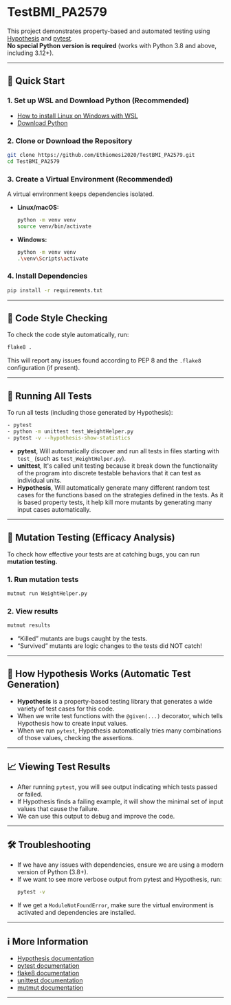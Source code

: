 # TestBMI_PA2579

This project demonstrates property-based and automated testing using [Hypothesis](https://hypothesis.readthedocs.io/) and [pytest](https://docs.pytest.org/).  
**No special Python version is required** (works with Python 3.8 and above, including 3.12+).

---

## 🚀 Quick Start

### 1. Set up WSL and Download Python  (Recommended)

- [How to install Linux on Windows with WSL](https://learn.microsoft.com/en-us/windows/wsl/install)
- [Download Python](https://www.python.org/downloads/)

### 2. Clone or Download the Repository

```sh
git clone https://github.com/Ethiomesi2020/TestBMI_PA2579.git
cd TestBMI_PA2579
```

### 3. Create a Virtual Environment (Recommended)

A virtual environment keeps dependencies isolated.

- **Linux/macOS:**
  ```sh
  python -m venv venv
  source venv/bin/activate
  ```
- **Windows:**
  ```sh
  python -m venv venv
  .\venv\Scripts\activate
  ```

### 4. Install Dependencies

```sh
pip install -r requirements.txt
```

---

## 🧪 Code Style Checking

To check the code style automatically, run:

```sh
flake8 .
```
This will report any issues found according to PEP 8 and the `.flake8` configuration (if present).

---

## 🧪 Running All Tests

To run all tests (including those generated by Hypothesis):

```sh
- pytest
- python -m unittest test_WeightHelper.py
- pytest -v --hypothesis-show-statistics
```
- **pytest**, Will automatically discover and run all tests in files starting with `test_` (such as `test_WeightHelper.py`).
- **unittest**, It's called unit testing because it break down the functionality of the program into discrete testable behaviors that it can test as individual units.
- **Hypothesis**, Will automatically generate many different random test cases for the functions based on the strategies defined in the tests.
                 As it is based property tests, it help kill more mutants by generating many input cases automatically.

---

## 🧪 Mutation Testing (Efficacy Analysis)

To check how effective your tests are at catching bugs, you can run **mutation testing.**

### 1. Run mutation tests

```sh
mutmut run WeightHelper.py
```

### 2. View results

```sh
mutmut results
```
- “Killed” mutants are bugs caught by the tests.
- “Survived” mutants are logic changes to the tests did NOT catch!

---

## 🤖 How Hypothesis Works (Automatic Test Generation)

- **Hypothesis** is a property-based testing library that generates a wide variety of test cases for this code.
- When we write test functions with the `@given(...)` decorator, which tells Hypothesis how to create input values.
- When we run `pytest`, Hypothesis automatically tries many combinations of those values, checking the assertions.

---

## 📈 Viewing Test Results

- After running `pytest`, you will see output indicating which tests passed or failed.
- If Hypothesis finds a failing example, it will show the minimal set of input values that cause the failure.
- We can use this output to debug and improve the code.

---

## 🛠️ Troubleshooting

- If we have any issues with dependencies, ensure we are using a modern version of Python (3.8+).
- If we want to see more verbose output from pytest and Hypothesis, run:
  ```sh
  pytest -v
  ```
- If we get a `ModuleNotFoundError`, make sure the virtual environment is activated and dependencies are installed.
  
---

## ℹ️ More Information

- [Hypothesis documentation](https://hypothesis.readthedocs.io/)
- [pytest documentation](https://docs.pytest.org/)
- [flake8 documentation](https://flake8.pycqa.org/)
- [unittest documentation](https://docs.python.org/3/library/unittest.html)
- [mutmut documentation](https://pypi.org/project/mutmut/)
---
